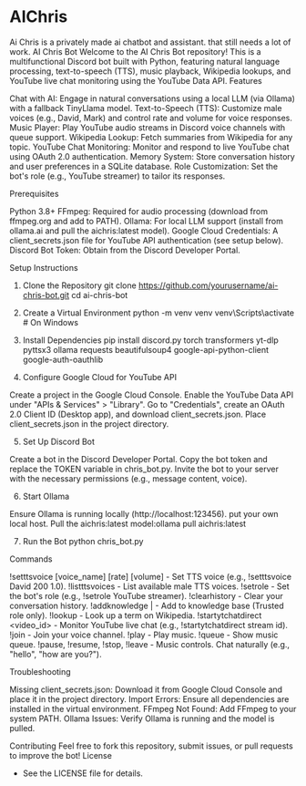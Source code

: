 # AIChris
Ai Chris is a privately made ai chatbot and assistant. that still needs a lot of work.
AI Chris Bot
Welcome to the AI Chris Bot repository! This is a multifunctional Discord bot built with Python, featuring natural language processing, text-to-speech (TTS), music playback, Wikipedia lookups, and YouTube live chat monitoring using the YouTube Data API.
Features

Chat with AI: Engage in natural conversations using a local LLM (via Ollama) with a fallback TinyLlama model.
Text-to-Speech (TTS): Customize male voices (e.g., David, Mark) and control rate and volume for voice responses.
Music Player: Play YouTube audio streams in Discord voice channels with queue support.
Wikipedia Lookup: Fetch summaries from Wikipedia for any topic.
YouTube Chat Monitoring: Monitor and respond to live YouTube chat using OAuth 2.0 authentication.
Memory System: Store conversation history and user preferences in a SQLite database.
Role Customization: Set the bot's role (e.g., YouTube streamer) to tailor its responses.

Prerequisites

Python 3.8+
FFmpeg: Required for audio processing (download from ffmpeg.org and add to PATH).
Ollama: For local LLM support (install from ollama.ai and pull the aichris:latest model).
Google Cloud Credentials: A client_secrets.json file for YouTube API authentication (see setup below).
Discord Bot Token: Obtain from the Discord Developer Portal.

Setup Instructions
1. Clone the Repository
git clone https://github.com/yourusername/ai-chris-bot.git
cd ai-chris-bot

2. Create a Virtual Environment
python -m venv venv
venv\Scripts\activate  # On Windows

3. Install Dependencies
pip install discord.py torch transformers yt-dlp pyttsx3 ollama requests beautifulsoup4 google-api-python-client google-auth-oauthlib

4. Configure Google Cloud for YouTube API

Create a project in the Google Cloud Console.
Enable the YouTube Data API under "APIs & Services" > "Library".
Go to "Credentials", create an OAuth 2.0 Client ID (Desktop app), and download client_secrets.json.
Place client_secrets.json in the project directory.

5. Set Up Discord Bot

Create a bot in the Discord Developer Portal.
Copy the bot token and replace the TOKEN variable in chris_bot.py.
Invite the bot to your server with the necessary permissions (e.g., message content, voice).

6. Start Ollama

Ensure Ollama is running locally (http://localhost:123456). put your own local host.
Pull the aichris:latest model:ollama pull aichris:latest



7. Run the Bot
python chris_bot.py

Commands

!setttsvoice [voice_name] [rate] [volume] - Set TTS voice (e.g., !setttsvoice David 200 1.0).
!listttsvoices - List available male TTS voices.
!setrole <role> - Set the bot's role (e.g., !setrole YouTube streamer).
!clearhistory - Clear your conversation history.
!addknowledge <question> | <answer> - Add to knowledge base (Trusted role only).
!lookup <term> - Look up a term on Wikipedia.
!startytchatdirect <video_id> - Monitor YouTube live chat (e.g., !startytchatdirect stream id).
!join - Join your voice channel.
!play <YouTube URL> - Play music.
!queue - Show music queue.
!pause, !resume, !stop, !leave - Music controls.
Chat naturally (e.g., "hello", "how are you?").

Troubleshooting

Missing client_secrets.json: Download it from Google Cloud Console and place it in the project directory.
Import Errors: Ensure all dependencies are installed in the virtual environment.
FFmpeg Not Found: Add FFmpeg to your system PATH.
Ollama Issues: Verify Ollama is running and the model is pulled.

Contributing
Feel free to fork this repository, submit issues, or pull requests to improve the bot!
License
- See the LICENSE file for details.
